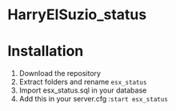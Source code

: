 # HarryElSuzio_status
# Installation
1. Download the repository
2. Extract folders and rename `esx_status`
3. Import esx_status.sql in your database
4. Add this in your server.cfg :`start esx_status`
